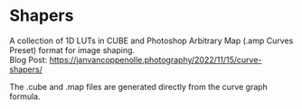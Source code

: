 # Shapers
A collection of 1D LUTs in CUBE and Photoshop Arbitrary Map (.amp Curves Preset) format for image shaping.  
Blog Post: https://janvancoppenolle.photography/2022/11/15/curve-shapers/

The .cube and .map files are generated directly from the curve graph formula.
